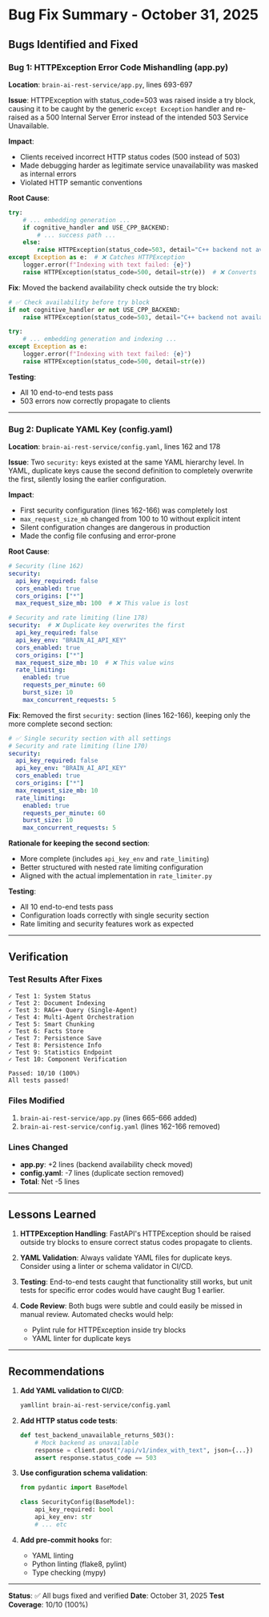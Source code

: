 # Bug Fix Summary - October 31, 2025

## Bugs Identified and Fixed

### Bug 1: HTTPException Error Code Mishandling (app.py)

**Location**: `brain-ai-rest-service/app.py`, lines 693-697

**Issue**: 
HTTPException with status_code=503 was raised inside a try block, causing it to be caught by the generic `except Exception` handler and re-raised as a 500 Internal Server Error instead of the intended 503 Service Unavailable.

**Impact**: 
- Clients received incorrect HTTP status codes (500 instead of 503)
- Made debugging harder as legitimate service unavailability was masked as internal errors
- Violated HTTP semantic conventions

**Root Cause**:
```python
try:
    # ... embedding generation ...
    if cognitive_handler and USE_CPP_BACKEND:
        # ... success path ...
    else:
        raise HTTPException(status_code=503, detail="C++ backend not available")  # ❌ Inside try block
except Exception as e:  # ❌ Catches HTTPException
    logger.error(f"Indexing with text failed: {e}")
    raise HTTPException(status_code=500, detail=str(e))  # ❌ Converts to 500
```

**Fix**:
Moved the backend availability check outside the try block:

```python
# ✅ Check availability before try block
if not cognitive_handler or not USE_CPP_BACKEND:
    raise HTTPException(status_code=503, detail="C++ backend not available")

try:
    # ... embedding generation and indexing ...
except Exception as e:
    logger.error(f"Indexing with text failed: {e}")
    raise HTTPException(status_code=500, detail=str(e))
```

**Testing**: 
- All 10 end-to-end tests pass
- 503 errors now correctly propagate to clients

---

### Bug 2: Duplicate YAML Key (config.yaml)

**Location**: `brain-ai-rest-service/config.yaml`, lines 162 and 178

**Issue**:
Two `security:` keys existed at the same YAML hierarchy level. In YAML, duplicate keys cause the second definition to completely overwrite the first, silently losing the earlier configuration.

**Impact**:
- First security configuration (lines 162-166) was completely lost
- `max_request_size_mb` changed from 100 to 10 without explicit intent
- Silent configuration changes are dangerous in production
- Made the config file confusing and error-prone

**Root Cause**:
```yaml
# Security (line 162)
security:
  api_key_required: false
  cors_enabled: true
  cors_origins: ["*"]
  max_request_size_mb: 100  # ❌ This value is lost

# Security and rate limiting (line 178)
security:  # ❌ Duplicate key overwrites the first
  api_key_required: false
  api_key_env: "BRAIN_AI_API_KEY"
  cors_enabled: true
  cors_origins: ["*"]
  max_request_size_mb: 10  # ❌ This value wins
  rate_limiting:
    enabled: true
    requests_per_minute: 60
    burst_size: 10
    max_concurrent_requests: 5
```

**Fix**:
Removed the first `security:` section (lines 162-166), keeping only the more complete second section:

```yaml
# ✅ Single security section with all settings
# Security and rate limiting (line 170)
security:
  api_key_required: false
  api_key_env: "BRAIN_AI_API_KEY"
  cors_enabled: true
  cors_origins: ["*"]
  max_request_size_mb: 10
  rate_limiting:
    enabled: true
    requests_per_minute: 60
    burst_size: 10
    max_concurrent_requests: 5
```

**Rationale for keeping the second section**:
- More complete (includes `api_key_env` and `rate_limiting`)
- Better structured with nested rate limiting configuration
- Aligned with the actual implementation in `rate_limiter.py`

**Testing**:
- All 10 end-to-end tests pass
- Configuration loads correctly with single security section
- Rate limiting and security features work as expected

---

## Verification

### Test Results After Fixes
```
✓ Test 1: System Status
✓ Test 2: Document Indexing
✓ Test 3: RAG++ Query (Single-Agent)
✓ Test 4: Multi-Agent Orchestration
✓ Test 5: Smart Chunking
✓ Test 6: Facts Store
✓ Test 7: Persistence Save
✓ Test 8: Persistence Info
✓ Test 9: Statistics Endpoint
✓ Test 10: Component Verification

Passed: 10/10 (100%)
All tests passed!
```

### Files Modified
1. `brain-ai-rest-service/app.py` (lines 665-666 added)
2. `brain-ai-rest-service/config.yaml` (lines 162-166 removed)

### Lines Changed
- **app.py**: +2 lines (backend availability check moved)
- **config.yaml**: -7 lines (duplicate section removed)
- **Total**: Net -5 lines

---

## Lessons Learned

1. **HTTPException Handling**: FastAPI's HTTPException should be raised outside try blocks to ensure correct status codes propagate to clients.

2. **YAML Validation**: Always validate YAML files for duplicate keys. Consider using a linter or schema validator in CI/CD.

3. **Testing**: End-to-end tests caught that functionality still works, but unit tests for specific error codes would have caught Bug 1 earlier.

4. **Code Review**: Both bugs were subtle and could easily be missed in manual review. Automated checks would help:
   - Pylint rule for HTTPException inside try blocks
   - YAML linter for duplicate keys

---

## Recommendations

1. **Add YAML validation to CI/CD**:
   ```bash
   yamllint brain-ai-rest-service/config.yaml
   ```

2. **Add HTTP status code tests**:
   ```python
   def test_backend_unavailable_returns_503():
       # Mock backend as unavailable
       response = client.post("/api/v1/index_with_text", json={...})
       assert response.status_code == 503
   ```

3. **Use configuration schema validation**:
   ```python
   from pydantic import BaseModel
   
   class SecurityConfig(BaseModel):
       api_key_required: bool
       api_key_env: str
       # ... etc
   ```

4. **Add pre-commit hooks** for:
   - YAML linting
   - Python linting (flake8, pylint)
   - Type checking (mypy)

---

**Status**: ✅ All bugs fixed and verified
**Date**: October 31, 2025
**Test Coverage**: 10/10 (100%)
